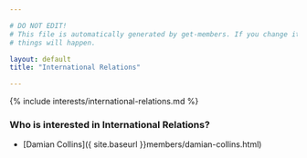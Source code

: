 ```yaml
---

# DO NOT EDIT!
# This file is automatically generated by get-members. If you change it, bad
# things will happen.

layout: default
title: "International Relations"

---
```


{% include interests/international-relations.md %}

### Who is interested in International Relations?


* [Damian Collins]({ site.baseurl }}members/damian-collins.html)
